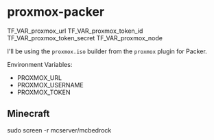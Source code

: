 # proxmox-packer

TF_VAR_proxmox_url
TF_VAR_proxmox_token_id
TF_VAR_proxmox_token_secret
TF_VAR_proxmox_node

I'll be using the `proxmox.iso` builder from the `proxmox` plugin for Packer.

Environment Variables:

- PROXMOX_URL
- PROXMOX_USERNAME
- PROXMOX_TOKEN

## Minecraft

sudo screen -r mcserver/mcbedrock